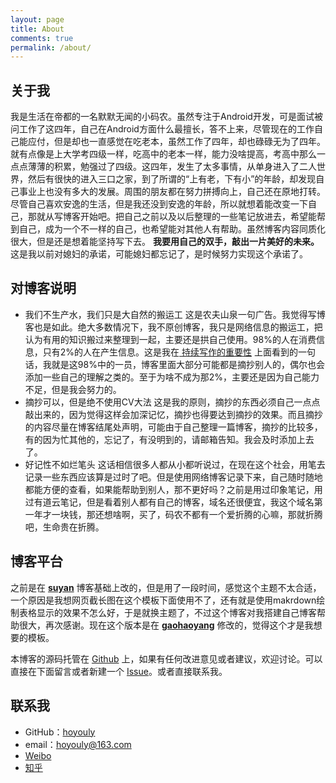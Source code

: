 ```yaml
---
layout: page
title: About
comments: true
permalink: /about/
---
```


## 关于我
我是生活在帝都的一名默默无闻的小码农。虽然专注于Android开发，可是面试被问工作了这四年，自己在Android方面什么最擅长，答不上来，尽管现在的工作自己能应付，但是却也一直感觉在吃老本，虽然工作了四年，却也碌碌无为了四年。就有点像是上大学考四级一样，吃高中的老本一样，能力没啥提高，考高中那么一点点薄薄的积累，勉强过了四级。这四年，发生了太多事情，从单身进入了二人世界，然后有很快的进入三口之家，到了所谓的“上有老，下有小”的年龄，却发现自己事业上也没有多大的发展。周围的朋友都在努力拼搏向上，自己还在原地打转。尽管自己喜欢安逸的生活，但是我还没到安逸的年龄，所以就想着能改变一下自己，那就从写博客开始吧。把自己之前以及以后整理的一些笔记放进去，希望能帮到自己，成为一个不一样的自己，也希望能对其他人有帮助。虽然博客内容同质化很大，但是还是想着能坚持写下去。
 **我要用自己的双手，敲出一片美好的未来。**   这是我以前对媳妇的承诺，可能媳妇都忘记了，是时候努力实现这个承诺了。

## 对博客说明
* 我们不生产水，我们只是大自然的搬运工
这是农夫山泉一句广告。我觉得写博客也是如此。绝大多数情况下，我不原创博客，我只是网络信息的搬运工，把认为有用的知识搬过来整理到一起，主要还是拱自己使用。98%的人在消费信息，只有2%的人在产生信息。这是我在[  持续写作的重要性](http://yansu.org/2013/08/01/the-importent-of-writing.html) 上面看到的一句话，我就是这98%中的一员，博客里面大部分可能都是摘抄别人的，偶尔也会添加一些自己的理解之类的。至于为啥不成为那2%，主要还是因为自己能力不足，但是我会努力的。
* 摘抄可以，但是绝不使用CV大法
这是我的原则，摘抄的东西必须自己一点点敲出来的，因为觉得这样会加深记忆，摘抄也得要达到摘抄的效果。而且摘抄的内容尽量在博客结尾处声明，可能由于自己整理一篇博客，摘抄的比较多，有的因为忙其他的，忘记了，有没明到的，请邮箱告知。我会及时添加上去了。
* 好记性不如烂笔头
这话相信很多人都从小都听说过，在现在这个社会，用笔去记录一些东西应该算是过时了吧。但是使用网络博客记录下来，自己随时随地都能方便的查看，如果能帮助到别人，那不更好吗？之前是用过印象笔记，用过有道云笔记，但是看着别人都有自己的博客，域名还很便宜，我这个域名第一年才一块钱，那还想啥啊，买了，码农不都有一个爱折腾的心嘛，那就折腾吧，生命贵在折腾。

## 博客平台

之前是在 **[suyan](https://github.com/suyan/suyan.github.io)** 博客基础上改的，但是用了一段时间，感觉这个主题不太合适，一个原因是我想网页截长图在这个模板下面使用不了，还有就是使用makrdown绘制表格显示的效果不怎么好，于是就换主题了，不过这个博客对我搭建自己博客帮助很大，再次感谢。现在这个版本是在 **[gaohaoyang](https://github.com/Gaohaoyang/gaohaoyang.github.io)** 修改的，觉得这个才是我想要的模板。



本博客的源码托管在 [Github](https://github.com/hoyouly/hoyouly.github.io) 上，如果有任何改进意见或者建议，欢迎讨论。可以直接在下面留言或者新建一个 [Issue](https://github.com/hoyouly/hoyouly.github.io/issues)。或者直接联系我。

## 联系我

* GitHub：[hoyouly](https://github.com/hoyouly)
* email：hoyouly@163.com
* [Weibo](http://weibo.com/hoyouly)
* [知乎](https://www.zhihu.com/people/hoyouly)
